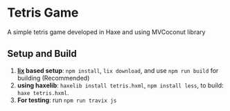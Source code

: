 # Tetris Game

A simple tetris game developed in Haxe and using MVCoconut library 

## Setup and Build

1. **[lix](https://github.com/lix-pm/lix.client#lix---the-haxe-package-manager-that-rox--ba-dum-tss-) based setup**: `npm install`, `lix download`, and use `npm run build` for building (Recommended) 
2. **using haxelib**: `haxelib install tetris.hxml`, `npm install less`, to build: `haxe tetris.hxml`.
3. **For testing**: run `npm run travix js`

